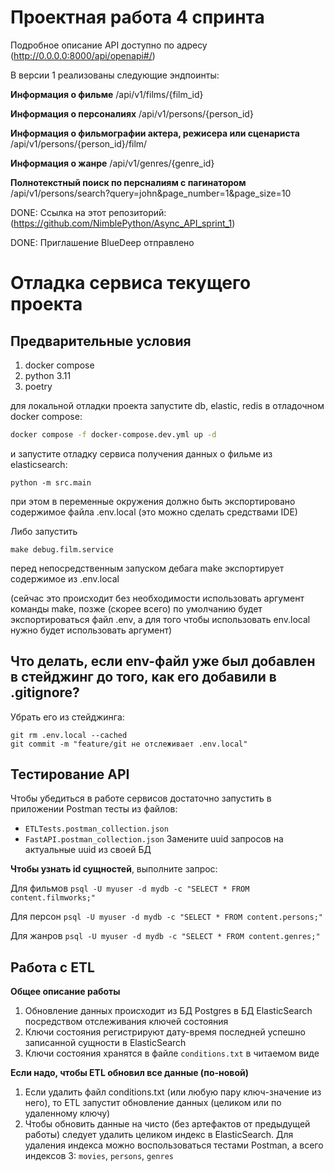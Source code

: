 # Проектная работа 4 спринта

Подробное описание API доступно по адресу (http://0.0.0.0:8000/api/openapi#/)

В версии 1 реализованы следующие эндпоинты:

**Информация о фильме**
/api/v1/films/{film_id}

**Информация о персоналиях**
/api/v1/persons/{person_id}

**Информация о фильмографии актера, режисера или сценариста**
/api/v1/persons/{person_id}/film/

**Информация о жанре**
/api/v1/genres/{genre_id}

**Полнотекстный поиск по персналиям с пагинатором**
/api/v1/persons/search?query=john&page_number=1&page_size=10

 DONE: Ссылка на этот репозиторий: (https://github.com/NimblePython/Async_API_sprint_1)

 DONE: Приглашение BlueDeep отправлено

# Отладка сервиса текущего проекта

## Предварительные условия

1. docker compose
2. python 3.11
3. poetry

для локальной отладки проекта запустите db, elastic, redis в отладочном docker compose:
```bash
docker compose -f docker-compose.dev.yml up -d
```

и запустите отладку сервиса получения данных о фильме из elasticsearch:

```
python -m src.main
```

при этом в переменные окружения должно быть экспортировано содержимое файла .env.local
(это можно сделать средствами IDE)

Либо запустить
```
make debug.film.service
```
перед непосредственным запуском дебага make экспортирует содержимое из .env.local

(сейчас это происходит без необходимости использовать аргумент команды make, позже (скорее всего) по умолчанию будет экспортироваться файл .env, а для того чтобы использовать env.local нужно будет использовать аргумент)

## Что делать, если env-файл уже был добавлен в стейджинг до того, как его добавили в .gitignore?
Убрать его из стейджинга:
```
git rm .env.local --cached
git commit -m "feature/git не отcлеживает .env.local"
```

## Тестирование API
Чтобы убедиться в работе сервисов достаточно запустить в приложении Postman тесты из файлов:
- ```ETLTests.postman_collection.json```
- ```FastAPI.postman_collection.json```
Замените uuid запросов на актуальные uuid из своей БД

**Чтобы узнать id сущностей**, выполните запрос:

Для фильмов ```psql -U myuser -d mydb -c "SELECT * FROM content.filmworks;" ```

Для персон ```psql -U myuser -d mydb -c "SELECT * FROM content.persons;" ```

Для жанров ```psql -U myuser -d mydb -c "SELECT * FROM content.genres;" ```

## Работа с ETL
**Общее описание работы**
1. Обновление данных происходит из БД Postgres в БД ElasticSearch посредством отслеживания ключей состояния
2. Ключи состояния регистрируют дату-время последней успешно записанной сущности в ElasticSearch
3. Ключи состояния хранятся в файле ```conditions.txt``` в читаемом виде

**Если надо, чтобы ETL обновил все данные (по-новой)**
1. Если удалить файл conditions.txt (или любую пару ключ-значение из него), то ETL запустит обновление данных (целиком или по удаленному ключу)
2. Чтобы обновить данные на чисто (без артефактов от предыдущей работы) следует удалить целиком индекс в ElasticSearch. 
Для удаления индекса можно воспользоваться тестами Postman, а всего индексов 3: ```movies```, ```persons```, ```genres```

